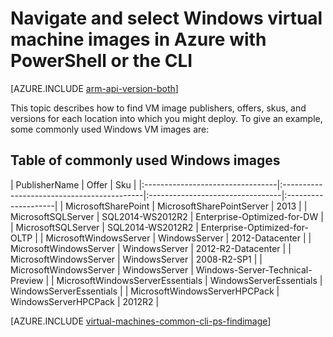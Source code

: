 
<properties
   pageTitle="Navigate and select Windows VM images | Azure"
   description="Learn how to determine the publisher, offer, and SKU for images when creating a Windows virtual machine with the Resource Manager deployment model."
   services="virtual-machines-windows"
   documentationCenter=""
   authors="squillace"
   manager="timlt"
   editor=""
   tags="azure-resource-manager"
   />

<tags
	ms.service="virtual-machines-windows"
	ms.date="06/06/2016"
	wacn.date=""/>

# Navigate and select Windows virtual machine images in Azure with PowerShell or the CLI

[AZURE.INCLUDE [arm-api-version-both](../includes/arm-api-version-both.md)]

This topic describes how to find VM image publishers, offers, skus, and versions for each location into which you might deploy. To give an example, some commonly used Windows VM images are:

## Table of commonly used Windows images


| PublisherName                        | Offer                                 | Sku                         |
|:---------------------------------|:-------------------------------------------|:---------------------------------|:--------------------|
| MicrosoftSharePoint              | MicrosoftSharePointServer                  | 2013                             |
| MicrosoftSQLServer               | SQL2014-WS2012R2                           | Enterprise-Optimized-for-DW      |
| MicrosoftSQLServer               | SQL2014-WS2012R2                           | Enterprise-Optimized-for-OLTP    |
| MicrosoftWindowsServer           | WindowsServer                              | 2012-Datacenter               |
| MicrosoftWindowsServer           | WindowsServer                              | 2012-R2-Datacenter |
| MicrosoftWindowsServer           | WindowsServer                              | 2008-R2-SP1 |
| MicrosoftWindowsServer           | WindowsServer                              | Windows-Server-Technical-Preview |
| MicrosoftWindowsServerEssentials | WindowsServerEssentials                    | WindowsServerEssentials          |
| MicrosoftWindowsServerHPCPack    | WindowsServerHPCPack                       | 2012R2                           |


[AZURE.INCLUDE [virtual-machines-common-cli-ps-findimage](../includes/virtual-machines-common-cli-ps-findimage.md)]
